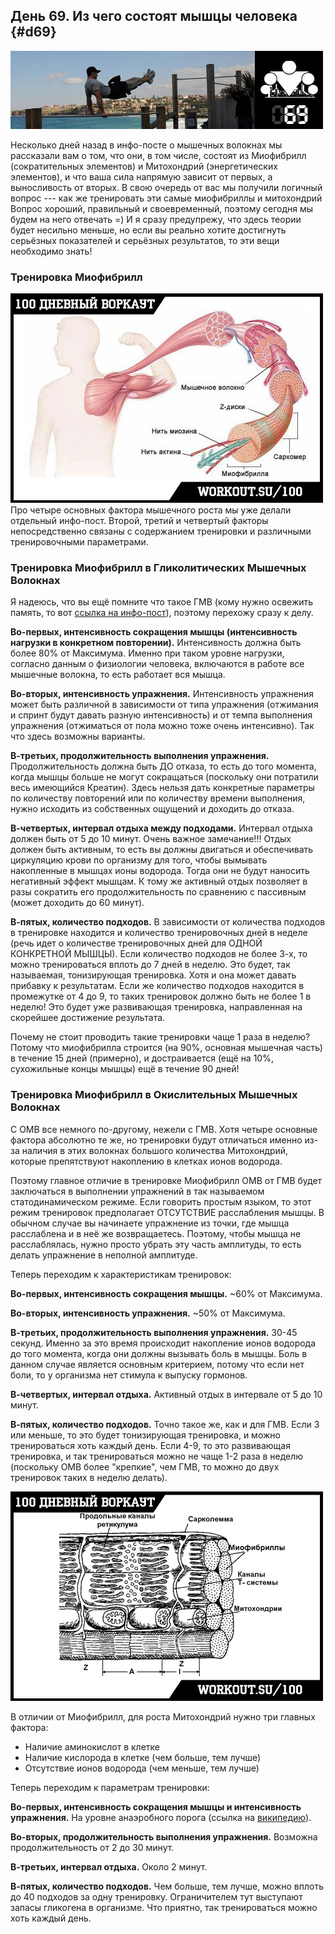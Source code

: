 ## День 69. Из чего состоят мышцы человека {#d69}

![](src/img/69.jpg)

Несколько дней назад в инфо-посте о мышечных волокнах мы рассказали вам о том, что они, в том числе, состоят из Миофибрилл (сократительных элементов) и Митохондрий (энергетических элементов), и что ваша сила напрямую зависит от первых, а выносливость от вторых. В свою очередь от вас мы получили логичный вопрос --- как же тренировать эти самые миофибриллы и митохондрий Вопрос хороший, правильный и своевременный, поэтому сегодня мы будем на него отвечать =) И я сразу предупрежу, что здесь теории будет несильно меньше, но если вы реально хотите достигнуть серьёзных показателей и серьёзных результатов, то эти вещи необходимо знать! 

### Тренировка Миофибрилл

![](src/img/69-1.jpg)
Про четыре основных фактора мышечного роста мы уже делали отдельный инфо-пост. Второй, третий и четвертый факторы непосредственно связаны с содержанием тренировки и различными тренировочными параметрами. 

### Тренировка Миофибрилл в Гликолитических Мышечных Волокнах

Я надеюсь, что вы ещё помните что такое ГМВ (кому нужно освежить память, то вот [ссылка на инфо-пост](http://workout.su/forum_thread/4088)), поэтому перехожу сразу к делу. 

**Во-первых, интенсивность сокращения мышцы (интенсивность нагрузки в конкретном повторении).** Интенсивность должна быть более 80% от Максимума. Именно при таком уровне нагрузки, согласно данным о физиологии человека, включаются в работе все мышечные волокна, то есть работает вся мышца. 

**Во-вторых, интенсивность упражнения.** Интенсивность упражнения может быть различной в зависимости от типа упражнения (отжимания и спринт будут давать разную интенсивность) и от темпа выполнения упражнения (отжиматься от пола можно тоже очень интенсивно). Так что здесь возможны варианты. 

**В-третьих, продолжительность выполнения упражнения.** Продолжительность должна быть ДО отказа, то есть до того момента, когда мышцы больше не могут сокращаться (поскольку они потратили весь имеющийся Креатин). Здесь нельзя дать конкретные параметры по количеству повторений или по количеству времени выполнения, нужно исходить из собственных ощущений и доходить до отказа. 

**В-четвертых, интервал отдыха между подходами.** Интервал отдыха должен быть от 5 до 10 минут. Очень важное замечание!!! Отдых должен быть активным, то есть вы должны двигаться и обеспечивать циркуляцию крови по организму для того, чтобы вымывать накопленные в мышцах ионы водорода. Тогда они не будут наносить негативный эффект мышцам. К тому же активный отдых позволяет в разы сократить его продолжительность по сравнению с пассивным (может доходить до 60 минут). 

**В-пятых, количество подходов.** В зависимости от количества подходов в тренировке находится и количество тренировочных дней в неделе (речь идет о количестве тренировочных дней для ОДНОЙ КОНКРЕТНОЙ МЫШЦЫ). Если количество подходов не более 3-х, то можно тренироваться вплоть до 7 дней в неделю. Это будет, так называемая, тонизирующая тренировка. Хотя и она может давать прибавку к результатам. Если же количество подходов находится в промежутке от 4 до 9, то таких тренировок должно быть не более 1 в неделю! Это будет уже развивающая тренировка, направленная на скорейшее достижение результата. 

Почему не стоит проводить такие тренировки чаще 1 раза в неделю? Потому что миофибрилла строится (на 90%, основная мышечная часть) в течение 15 дней (примерно), и достраивается (ещё на 10%, сухожильные концы мышцы) ещё в течение 90 дней! 

### Тренировка Миофибрилл в Окислительных Мышечных Волокнах

С ОМВ все немного по-другому, нежели с ГМВ. Хотя четыре основные фактора абсолютно те же, но тренировки будут отличаться именно из-за наличия в этих волокнах большого количества Митохондрий, которые препятствуют накоплению в клетках ионов водорода. 

Поэтому главное отличие в тренировке Миофибрилл ОМВ от ГМВ будет заключаться в выполнении упражнений в так называемом статодинамическом режиме. Если говорить простым языком, то этот режим тренировок предполагает ОТСУТСТВИЕ расслабления мышцы. В обычном случае вы начинаете упражнение из точки, где мышца расслаблена и в неё же возвращаетесь. Поэтому, чтобы мышца не расслаблялась, нужно просто убрать эту часть амплитуды, то есть делать упражнение в неполной амплитуде. 

Теперь переходим к характеристикам тренировок: 

**Во-первых, интенсивность сокращения мышцы.** ~60% от Максимума. 

**Во-вторых, интенсивность упражнения.** ~50% от Максимума. 

**В-третьих, продолжительность выполнения упражнения.** 30-45 секунд. Именно за это время происходит накопление ионов водорода до того момента, когда они должны вызывать боль в мышцы. Боль в данном случае является основным критерием, потому что если нет боли, то у организма нет стимула к выпуску гормонов. 

**В-четвертых, интервал отдыха.** Активный отдых в интервале от 5 до 10 минут. 

**В-пятых, количество подходов.** Точно такое же, как и для ГМВ. Если 3 или меньше, то это будет тонизирующая тренировка, и можно тренироваться хоть каждый день. Если 4-9, то это развивающая тренировка, и так тренироваться можно не чаще 1-2 раза в неделю (поскольку ОМВ более "крепкие", чем ГМВ, то можно до двух тренировок таких в неделю делать). 

![](src/img/69-2.jpg)

В отличии от Миофибрилл, для роста Митохондрий нужно три главных фактора: 

- Наличие аминокислот в клетке 
- Наличие кислорода в клетке (чем больше, тем лучше) 
- Отсутствие ионов водорода (чем меньше, тем лучше) 

Теперь переходим к параметрам тренировки: 

**Во-первых, интенсивность сокращения мышцы и интенсивность упражнения.** На уровне анаэробного порога (ссылка на [википедию](https://ru.wikipedia.org/wiki/%D0%90%D0%BD%D0%B0%D1%8D%D1%80%D0%BE%D0%B1%D0%BD%D1%8B%D0%B9_%D0%BF%D0%BE%D1%80%D0%BE%D0%B3)). 

**Во-вторых, продолжительность выполнения упражнения.** Возможна продолжительность от 2 до 30 минут. 

**В-третьих, интервал отдыха.** Около 2 минут. 

**В-пятых, количество подходов.** Чем больше, тем лучше, можно вплоть до 40 подходов за одну тренировку. Ограничителем тут выступают запасы гликогена в организме. Что приятно, так тренироваться можно хоть каждый день. 

